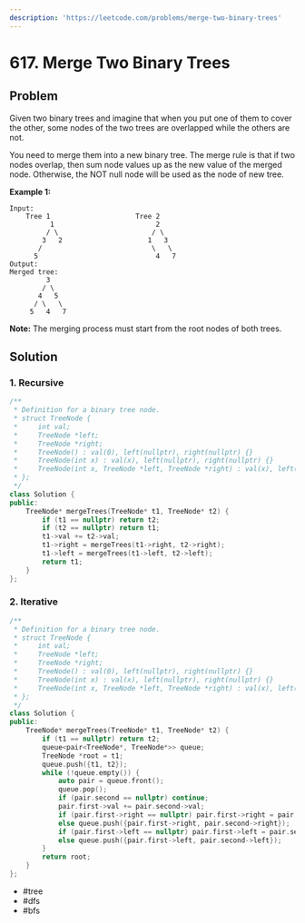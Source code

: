 ```yaml
---
description: 'https://leetcode.com/problems/merge-two-binary-trees'
---
```


# 617. Merge Two Binary Trees

## Problem

Given two binary trees and imagine that when you put one of them to cover the other, some nodes of the two trees are overlapped while the others are not.

You need to merge them into a new binary tree. The merge rule is that if two nodes overlap, then sum node values up as the new value of the merged node. Otherwise, the NOT null node will be used as the node of new tree.

**Example 1:**

```text
Input: 
    Tree 1                     Tree 2                  
          1                         2                             
         / \                       / \                            
        3   2                     1   3                        
       /                           \   \                      
      5                             4   7                  
Output: 
Merged tree:
         3
        / \
       4   5
      / \   \ 
     5   4   7
```

**Note:** The merging process must start from the root nodes of both trees.

## Solution

### 1. Recursive

```cpp
/**
 * Definition for a binary tree node.
 * struct TreeNode {
 *     int val;
 *     TreeNode *left;
 *     TreeNode *right;
 *     TreeNode() : val(0), left(nullptr), right(nullptr) {}
 *     TreeNode(int x) : val(x), left(nullptr), right(nullptr) {}
 *     TreeNode(int x, TreeNode *left, TreeNode *right) : val(x), left(left), right(right) {}
 * };
 */
class Solution {
public:
    TreeNode* mergeTrees(TreeNode* t1, TreeNode* t2) {
        if (t1 == nullptr) return t2;
        if (t2 == nullptr) return t1;
        t1->val += t2->val;
        t1->right = mergeTrees(t1->right, t2->right);
        t1->left = mergeTrees(t1->left, t2->left);
        return t1;      
    }
};
```

### 2. Iterative

```cpp
/**
 * Definition for a binary tree node.
 * struct TreeNode {
 *     int val;
 *     TreeNode *left;
 *     TreeNode *right;
 *     TreeNode() : val(0), left(nullptr), right(nullptr) {}
 *     TreeNode(int x) : val(x), left(nullptr), right(nullptr) {}
 *     TreeNode(int x, TreeNode *left, TreeNode *right) : val(x), left(left), right(right) {}
 * };
 */
class Solution {
public:
    TreeNode* mergeTrees(TreeNode* t1, TreeNode* t2) {
        if (t1 == nullptr) return t2;
        queue<pair<TreeNode*, TreeNode*>> queue;
        TreeNode *root = t1;
        queue.push({t1, t2});
        while (!queue.empty()) {
            auto pair = queue.front();
            queue.pop();
            if (pair.second == nullptr) continue;
            pair.first->val += pair.second->val;
            if (pair.first->right == nullptr) pair.first->right = pair.second->right;
            else queue.push({pair.first->right, pair.second->right});
            if (pair.first->left == nullptr) pair.first->left = pair.second->left;
            else queue.push({pair.first->left, pair.second->left});
        }
        return root;
    }
};
```

* \#tree
* \#dfs
* \#bfs

